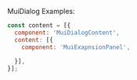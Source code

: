MuiDialog Examples:

```js
const content = [{
  component: 'MuiDialogContent',
  content: [{
    component: 'MuiExapnsionPanel',
    
  }],
}];

```
